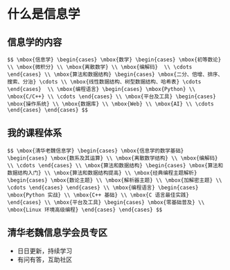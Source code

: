 # 什么是信息学

		
## 信息学的内容

`$$
\mbox{信息学}
\begin{cases}
  \mbox{数学}
  \begin{cases}
   \mbox{初等数论} \\
   \mbox{微积分} \\
   \mbox{离散数学} \\
   \mbox{编解码}  \\
   \cdots
  \end{cases} \\
  \mbox{算法和数据结构}
  \begin{cases}
   \mbox{二分、倍增、排序、搜索、分治} \cdots \\
   \mbox{线性数据结构、树型数据结构、哈希表} \cdots
  \end{cases}  \\
  \mbox{编程语言}
  \begin{cases}
   \mbox{Python} \\
   \mbox{C/C++} \\
   \cdots
  \end{cases} \\
  \mbox{平台及工具}
  \begin{cases}
   \mbox{操作系统} \\
   \mbox{数据库} \\
   \mbox{Web} \\
   \mbox{AI} \\
   \cdots
  \end{cases}
\end{cases}
$$`

		
## 我的课程体系

`$$
\mbox{清华老魏信息学}
\begin{cases}
  \mbox{信息学的数学基础}
  \begin{cases}
   \mbox{数系及其运算} \\
   \mbox{离散数学结构} \\
   \mbox{编解码}  \\
   \cdots
  \end{cases} \\
  \mbox{算法和数据结构}
  \begin{cases}
   \mbox{算法和数据结构入门} \\
   \mbox{算法和数据结构提高} \\
   \mbox{经典编程主题解析}
     \begin{cases}
      \mbox{数论主题} \\
      \mbox{解析器主题} \\
      \mbox{加解密主题} \\
      \cdots
     \end{cases}
  \end{cases} \\
  \mbox{编程语言}
  \begin{cases}
   \mbox{Python 实战} \\
   \mbox{C++ 基础} \\
   \mbox{C 语言最佳实践}
  \end{cases} \\
  \mbox{平台及工具}
  \begin{cases}
   \mbox{零基础普及} \\
   \mbox{Linux 环境高级编程}
  \end{cases}
\end{cases}
$$`

		
## 清华老魏信息学会员专区

- 日日更新，持续学习
- 有问有答，互助社区

